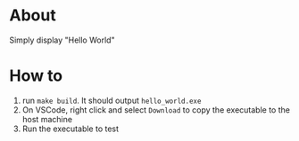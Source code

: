 # About
Simply display "Hello World"

# How to
1. run `make build`. It should output `hello_world.exe`
2. On VSCode, right click and select `Download` to copy the executable to the host machine
3. Run the executable to test
